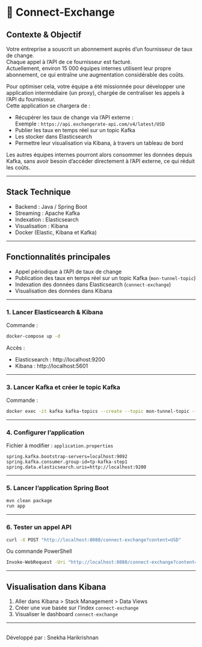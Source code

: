 # 💱 Connect-Exchange

## Contexte & Objectif

Votre entreprise a souscrit un abonnement auprès d’un fournisseur de taux de change.  
Chaque appel à l’API de ce fournisseur est facturé.  
Actuellement, environ 15 000 équipes internes utilisent leur propre abonnement, ce qui entraîne une augmentation considérable des coûts.

Pour optimiser cela, votre équipe a été missionnée pour développer une application intermédiaire (un proxy), chargée de centraliser les appels à l’API du fournisseur.  
Cette application se chargera de :

- Récupérer les taux de change via l’API externe :  
  Exemple : `https://api.exchangerate-api.com/v4/latest/USD`
- Publier les taux en temps réel sur un topic Kafka
- Les stocker dans Elasticsearch
- Permettre leur visualisation via Kibana, à travers un tableau de bord

Les autres équipes internes pourront alors consommer les données depuis Kafka, sans avoir besoin d’accéder directement à l’API externe, ce qui réduit les coûts.

---

## Stack Technique

- Backend : Java / Spring Boot  
- Streaming : Apache Kafka  
- Indexation : Elasticsearch  
- Visualisation : Kibana  
- Docker (Elastic, Kibana et Kafka)

---

## Fonctionnalités principales

- Appel périodique à l’API de taux de change
- Publication des taux en temps réel sur un topic Kafka (`mon-tunnel-topic`)
- Indexation des données dans Elasticsearch (`connect-exchange`)
- Visualisation des données dans Kibana

---

### 1. Lancer Elasticsearch & Kibana

Commande :
```bash
docker-compose up -d
```

Accès :
- Elasticsearch : http://localhost:9200  
- Kibana : http://localhost:5601

---

### 3. Lancer Kafka et créer le topic Kafka

Commande :
```bash
docker exec -it kafka kafka-topics --create --topic mon-tunnel-topic --bootstrap-server localhost:9092 --partitions 1 --replication-factor 1
```

---

### 4. Configurer l’application

Fichier à modifier : `application.properties`

```properties
spring.kafka.bootstrap-servers=localhost:9092
spring.kafka.consumer.group-id=tp-kafka-step1
spring.data.elasticsearch.uris=http://localhost:9200
```

---

### 5. Lancer l’application Spring Boot

```bash
mvn clean package
run app
```

---

### 6. Tester un appel API

```bash
curl -X POST "http://localhost:8080/connect-exchange?content=USD"
```

Ou commande PowerShell

```bash
Invoke-WebRequest -Uri "http://localhost:8080/connect-exchange?content=USD" -Method POST
```

---

## Visualisation dans Kibana

1. Aller dans Kibana > Stack Management > Data Views  
2. Créer une vue basée sur l’index `connect-exchange`  
3. Visualiser le dashboard `connect-exchange`

---

## 

Développé par : Snekha Harikrishnan
